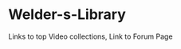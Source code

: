 # Welder-s-Library 
<html> <head>
<title> Welder's Library </title>
<Body> Links to top Video collections, Link to Forum Page </body>
</html>
